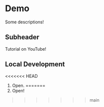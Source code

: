# Demo

Some descriptions!


## Subheader

Tutorial on YouTube!


## Local Development 

<<<<<<< HEAD
1. Open.
=======
1. Open!
>>>>>>> main
